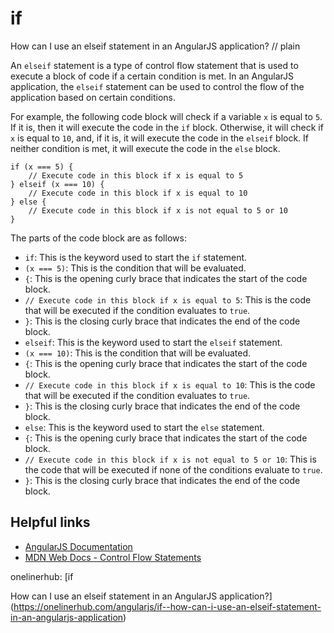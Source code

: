 # if

How can I use an elseif statement in an AngularJS application?
// plain

An `elseif` statement is a type of control flow statement that is used to execute a block of code if a certain condition is met. In an AngularJS application, the `elseif` statement can be used to control the flow of the application based on certain conditions.

For example, the following code block will check if a variable `x` is equal to `5`. If it is, then it will execute the code in the `if` block. Otherwise, it will check if `x` is equal to `10`, and, if it is, it will execute the code in the `elseif` block. If neither condition is met, it will execute the code in the `else` block.

```
if (x === 5) {
    // Execute code in this block if x is equal to 5
} elseif (x === 10) {
    // Execute code in this block if x is equal to 10
} else {
    // Execute code in this block if x is not equal to 5 or 10
}
```

The parts of the code block are as follows:

* `if`: This is the keyword used to start the `if` statement.
* `(x === 5)`: This is the condition that will be evaluated.
* `{`: This is the opening curly brace that indicates the start of the code block.
* `// Execute code in this block if x is equal to 5`: This is the code that will be executed if the condition evaluates to `true`.
* `}`: This is the closing curly brace that indicates the end of the code block.
* `elseif`: This is the keyword used to start the `elseif` statement.
* `(x === 10)`: This is the condition that will be evaluated.
* `{`: This is the opening curly brace that indicates the start of the code block.
* `// Execute code in this block if x is equal to 10`: This is the code that will be executed if the condition evaluates to `true`.
* `}`: This is the closing curly brace that indicates the end of the code block.
* `else`: This is the keyword used to start the `else` statement.
* `{`: This is the opening curly brace that indicates the start of the code block.
* `// Execute code in this block if x is not equal to 5 or 10`: This is the code that will be executed if none of the conditions evaluate to `true`.
* `}`: This is the closing curly brace that indicates the end of the code block.

## Helpful links

* [AngularJS Documentation](https://docs.angularjs.org/)
* [MDN Web Docs - Control Flow Statements](https://developer.mozilla.org/en-US/docs/Web/JavaScript/Reference/Statements/control_flow_statements)

onelinerhub: [if

How can I use an elseif statement in an AngularJS application?](https://onelinerhub.com/angularjs/if--how-can-i-use-an-elseif-statement-in-an-angularjs-application)